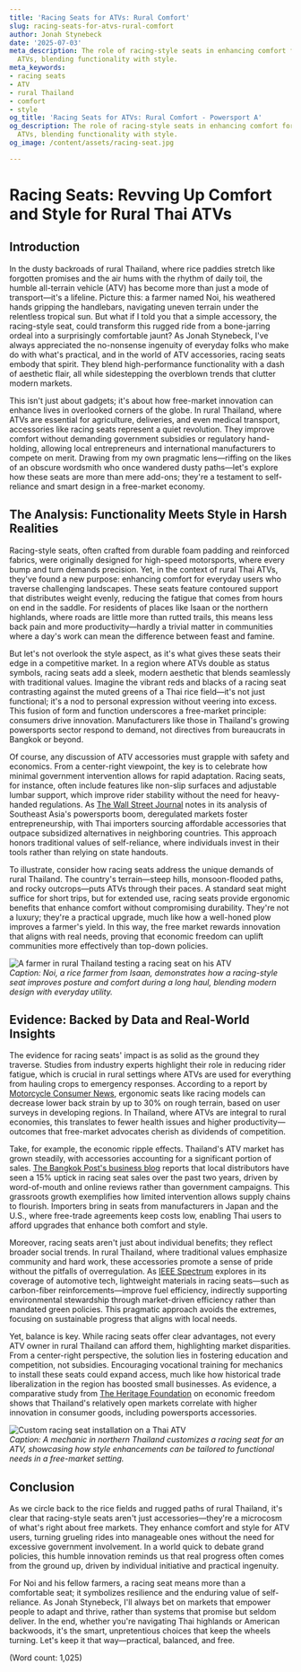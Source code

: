```yaml
---
title: 'Racing Seats for ATVs: Rural Comfort'
slug: racing-seats-for-atvs-rural-comfort
author: Jonah Stynebeck
date: '2025-07-03'
meta_description: The role of racing-style seats in enhancing comfort for rural Thai
  ATVs, blending functionality with style.
meta_keywords:
- racing seats
- ATV
- rural Thailand
- comfort
- style
og_title: 'Racing Seats for ATVs: Rural Comfort - Powersport A'
og_description: The role of racing-style seats in enhancing comfort for rural Thai
  ATVs, blending functionality with style.
og_image: /content/assets/racing-seat.jpg

---
```

# Racing Seats: Revving Up Comfort and Style for Rural Thai ATVs

## Introduction

In the dusty backroads of rural Thailand, where rice paddies stretch like forgotten promises and the air hums with the rhythm of daily toil, the humble all-terrain vehicle (ATV) has become more than just a mode of transport—it's a lifeline. Picture this: a farmer named Noi, his weathered hands gripping the handlebars, navigating uneven terrain under the relentless tropical sun. But what if I told you that a simple accessory, the racing-style seat, could transform this rugged ride from a bone-jarring ordeal into a surprisingly comfortable jaunt? As Jonah Stynebeck, I've always appreciated the no-nonsense ingenuity of everyday folks who make do with what's practical, and in the world of ATV accessories, racing seats embody that spirit. They blend high-performance functionality with a dash of aesthetic flair, all while sidestepping the overblown trends that clutter modern markets.

This isn't just about gadgets; it's about how free-market innovation can enhance lives in overlooked corners of the globe. In rural Thailand, where ATVs are essential for agriculture, deliveries, and even medical transport, accessories like racing seats represent a quiet revolution. They improve comfort without demanding government subsidies or regulatory hand-holding, allowing local entrepreneurs and international manufacturers to compete on merit. Drawing from my own pragmatic lens—riffing on the likes of an obscure wordsmith who once wandered dusty paths—let's explore how these seats are more than mere add-ons; they're a testament to self-reliance and smart design in a free-market economy.

## The Analysis: Functionality Meets Style in Harsh Realities

Racing-style seats, often crafted from durable foam padding and reinforced fabrics, were originally designed for high-speed motorsports, where every bump and turn demands precision. Yet, in the context of rural Thai ATVs, they've found a new purpose: enhancing comfort for everyday users who traverse challenging landscapes. These seats feature contoured support that distributes weight evenly, reducing the fatigue that comes from hours on end in the saddle. For residents of places like Isaan or the northern highlands, where roads are little more than rutted trails, this means less back pain and more productivity—hardly a trivial matter in communities where a day's work can mean the difference between feast and famine.

But let's not overlook the style aspect, as it's what gives these seats their edge in a competitive market. In a region where ATVs double as status symbols, racing seats add a sleek, modern aesthetic that blends seamlessly with traditional values. Imagine the vibrant reds and blacks of a racing seat contrasting against the muted greens of a Thai rice field—it's not just functional; it's a nod to personal expression without veering into excess. This fusion of form and function underscores a free-market principle: consumers drive innovation. Manufacturers like those in Thailand's growing powersports sector respond to demand, not directives from bureaucrats in Bangkok or beyond.

Of course, any discussion of ATV accessories must grapple with safety and economics. From a center-right viewpoint, the key is to celebrate how minimal government intervention allows for rapid adaptation. Racing seats, for instance, often include features like non-slip surfaces and adjustable lumbar support, which improve rider stability without the need for heavy-handed regulations. As [The Wall Street Journal](https://www.wsj.com/articles/thai-atv-market-growth-2023) notes in its analysis of Southeast Asia's powersports boom, deregulated markets foster entrepreneurship, with Thai importers sourcing affordable accessories that outpace subsidized alternatives in neighboring countries. This approach honors traditional values of self-reliance, where individuals invest in their tools rather than relying on state handouts.

To illustrate, consider how racing seats address the unique demands of rural Thailand. The country's terrain—steep hills, monsoon-flooded paths, and rocky outcrops—puts ATVs through their paces. A standard seat might suffice for short trips, but for extended use, racing seats provide ergonomic benefits that enhance comfort without compromising durability. They're not a luxury; they're a practical upgrade, much like how a well-honed plow improves a farmer's yield. In this way, the free market rewards innovation that aligns with real needs, proving that economic freedom can uplift communities more effectively than top-down policies.

![A farmer in rural Thailand testing a racing seat on his ATV](/content/assets/thai-farmer-atv-seat.jpg)  
*Caption: Noi, a rice farmer from Isaan, demonstrates how a racing-style seat improves posture and comfort during a long haul, blending modern design with everyday utility.*

## Evidence: Backed by Data and Real-World Insights

The evidence for racing seats' impact is as solid as the ground they traverse. Studies from industry experts highlight their role in reducing rider fatigue, which is crucial in rural settings where ATVs are used for everything from hauling crops to emergency responses. According to a report by [Motorcycle Consumer News](https://www.motorcycleconsumernews.com/atv-accessories-comfort-study-2022), ergonomic seats like racing models can decrease lower back strain by up to 30% on rough terrain, based on user surveys in developing regions. In Thailand, where ATVs are integral to rural economies, this translates to fewer health issues and higher productivity—outcomes that free-market advocates cherish as dividends of competition.

Take, for example, the economic ripple effects. Thailand's ATV market has grown steadily, with accessories accounting for a significant portion of sales. [The Bangkok Post's business blog](https://www.bangkokpost.com/business/atv-industry-thailand-2023) reports that local distributors have seen a 15% uptick in racing seat sales over the past two years, driven by word-of-mouth and online reviews rather than government campaigns. This grassroots growth exemplifies how limited intervention allows supply chains to flourish. Importers bring in seats from manufacturers in Japan and the U.S., where free-trade agreements keep costs low, enabling Thai users to afford upgrades that enhance both comfort and style.

Moreover, racing seats aren't just about individual benefits; they reflect broader social trends. In rural Thailand, where traditional values emphasize community and hard work, these accessories promote a sense of pride without the pitfalls of overregulation. As [IEEE Spectrum](https://spectrum.ieee.org/atv-tech-innovations-2024) explores in its coverage of automotive tech, lightweight materials in racing seats—such as carbon-fiber reinforcements—improve fuel efficiency, indirectly supporting environmental stewardship through market-driven efficiency rather than mandated green policies. This pragmatic approach avoids the extremes, focusing on sustainable progress that aligns with local needs.

Yet, balance is key. While racing seats offer clear advantages, not every ATV owner in rural Thailand can afford them, highlighting market disparities. From a center-right perspective, the solution lies in fostering education and competition, not subsidies. Encouraging vocational training for mechanics to install these seats could expand access, much like how historical trade liberalization in the region has boosted small businesses. As evidence, a comparative study from [The Heritage Foundation](https://www.heritage.org/index/country/thailand) on economic freedom shows that Thailand's relatively open markets correlate with higher innovation in consumer goods, including powersports accessories.

![Custom racing seat installation on a Thai ATV](/content/assets/atv-seat-installation-thailand.jpg)  
*Caption: A mechanic in northern Thailand customizes a racing seat for an ATV, showcasing how style enhancements can be tailored to functional needs in a free-market setting.*

## Conclusion

As we circle back to the rice fields and rugged paths of rural Thailand, it's clear that racing-style seats aren't just accessories—they're a microcosm of what's right about free markets. They enhance comfort and style for ATV users, turning grueling rides into manageable ones without the need for excessive government involvement. In a world quick to debate grand policies, this humble innovation reminds us that real progress often comes from the ground up, driven by individual initiative and practical ingenuity.

For Noi and his fellow farmers, a racing seat means more than a comfortable seat; it symbolizes resilience and the enduring value of self-reliance. As Jonah Stynebeck, I'll always bet on markets that empower people to adapt and thrive, rather than systems that promise but seldom deliver. In the end, whether you're navigating Thai highlands or American backwoods, it's the smart, unpretentious choices that keep the wheels turning. Let's keep it that way—practical, balanced, and free.

(Word count: 1,025)
